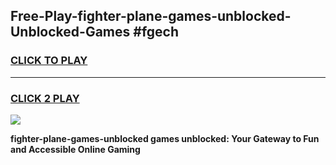 
## Free-Play-fighter-plane-games-unblocked-Unblocked-Games #fgech
<h3>
<a href="https://news.freeplayer.one?title=fighter-plane-games-unblocked&ref=8M">CLICK TO PLAY</a></h3>
<hr>

<h3>
<a href="https://news.freeplayer.one?title=fighter-plane-games-unblocked&ref=8M">CLICK 2 PLAY</a>
  
</h3>

<a href="https://news.freeplayer.one?title=fighter-plane-games-unblocked&ref=8M"><img src="https://clearcache.store/games.png"></a>


**fighter-plane-games-unblocked games unblocked: Your Gateway to Fun and Accessible Online Gaming**
